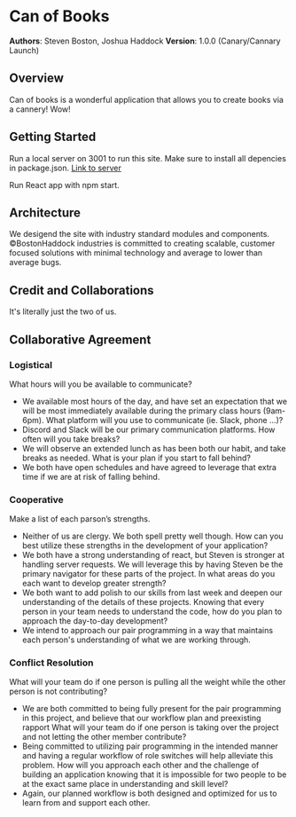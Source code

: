 # Can of Books

**Authors**: Steven Boston, Joshua Haddock
**Version**: 1.0.0 (Canary/Cannary Launch)

## Overview

Can of books is a wonderful application that allows you to create books via a cannery! Wow!

## Getting Started

Run a local server on 3001 to run this site. Make sure to install all depencies in package.json.
[Link to server](https://github.com/Steven-Boston/can-of-books-api)

Run React app with npm start.

## Architecture
We desigend the site with industry standard modules and components. &copy;BostonHaddock industries is committed to creating scalable, customer focused solutions with minimal technology and average to lower than average bugs.

## Credit and Collaborations
It's literally just the two of us.

## Collaborative Agreement

### Logistical

What hours will you be available to communicate?
- We available most hours of the day, and have set an expectation that we will be most immediately available during the primary class hours (9am-6pm).
What platform will you use to communicate (ie. Slack, phone …)?
- Discord and Slack will be our primary communication platforms.
How often will you take breaks?
- We will observe an extended lunch as has been both our habit, and take breaks as needed. 
What is your plan if you start to fall behind?
- We both have open schedules and have agreed to leverage that extra time if we are at risk of falling behind. 
### Cooperative

Make a list of each parson’s strengths.
- Neither of us are clergy. We both spell pretty well though. 
How can you best utilize these strengths in the development of your application?
- We both have a strong understanding of react, but Steven is stronger at handling server requests. We will leverage this by having Steven be the primary navigator for these parts of the project. 
In what areas do you each want to develop greater strength?
- We both want to add polish to our skills from last week and deepen our understanding of the details of these projects. 
Knowing that every person in your team needs to understand the code, how do you plan to approach the day-to-day development?
- We intend to approach our pair programming in a way that maintains each person's understanding of what we are working through. 
### Conflict Resolution

What will your team do if one person is pulling all the weight while the other person is not contributing?
- We are both committed to being fully present for the pair programming in this project, and believe that our workflow plan and preexisting rapport 
What will your team do if one person is taking over the project and not letting the other member contribute?
- Being committed to utilizing pair programming in the intended manner and having a regular workflow of role switches will help alleviate this problem. 
How will you approach each other and the challenge of building an application knowing that it is impossible for two people to be at the exact same place in understanding and skill level?
- Again, our planned workflow is both designed and optimized for us to learn from and support each other. 

